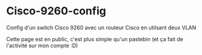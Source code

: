 # Cisco-9260-config
Config d'un switch Cisco 9260 avec un routeur Cisco en utilsant deux VLAN

Cette page est en public, c'est plus simple qu'un pastebin (et ça fait de l'activité sur mon compte :D)
